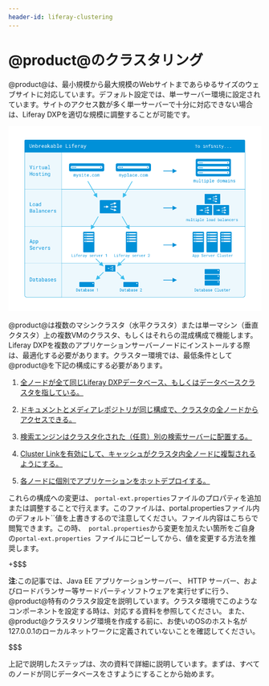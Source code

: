 ```yaml
---
header-id: liferay-clustering
---
```


# @product@のクラスタリング

@product@は、最小規模から最大規模のWebサイトまであらゆるサイズのウェブサイトに対応しています。デフォルト設定では、単一サーバー環境に設定されています。サイトのアクセス数が多く単一サーバーで十分に対応できない場合は、Liferay DXPを適切な規模に調整することが可能です。

![図1: @product@は大きなインストールに対応できるように設計されています。](../../../images/clustering-enterprise-configuration.png)

@product@は複数のマシンクラスタ（水平クラスタ）または単一マシン（垂直クタスタ）上の複数VMのクラスタ、もしくはそれらの混成構成で機能します。Liferay DXPを複数のアプリケーションサーバーノードにインストールする際は、最適化する必要があります。クラスター環境では、最低条件として@product@を下記の構成にする必要があります。

1. [全ノードが全て同じLiferay DXPデータベース、もしくはデータベースクラスタを指している。](/discover/deployment/-/knowledge_base/7-1/point-all-nodes-to-the-same-database)

2. [ドキュメントとメディアレポジトリが同じ構成で、クラスタの全ノードからアクセスできる。](/discover/deployment/-/knowledge_base/7-1/configure-documents-and-media-the-same-for-all-nodes)

3. [検索エンジンはクラスタ化された（任意）別の検索サーバーに配置する。](/discover/deployment/-/knowledge_base/7-1/clustering-search)

4. [Cluster Linkを有効にして、キャッシュがクラスタ内全ノードに複製されるようにする。](/discover/deployment/-/knowledge_base/7-1/enabling-cluster-link)

5. [各ノードに個別でアプリケーションをホットデプロイする。](/discover/deployment/-/knowledge_base/7-1/auto-deploy-to-all-nodes)

これらの構成への変更は、 `portal-ext.properties`ファイルのプロパティを追加または調整することで行えます。このファイルは、portal.propertiesファイル内のデフォルト[](@platform-ref@/7.1-latest/propertiesdoc/portal.properties.html)``値を上書きするので注意してください。ファイル内容はこちらで閲覧できます。この時、` portal.properties`から変更を加えたい箇所をご自身の`portal-ext.properties `ファイルにコピーしてから、値を変更する方法を推奨します。

+$$$

**注**:この記事では、Java EE アプリケーションサーバー、 HTTP サーバー、およびロードバランサー等サードパーティソフトウェアを実行せずに行う、@product@特有のクラスタ設定を説明しています。クラスタ環境でこのようなコンポーネントを設定する時は、対応する資料を参照してください。
また、@product@クラスタリング環境を作成する前に、お使いのOSのホスト名が127.0.0.1のローカルネットワークに定義されていないことを確認してください。

$$$

上記で説明したステップは、次の資料で詳細に説明しています。まずは、すべてのノードが同じデータベースをさすようにすることから始めます。
